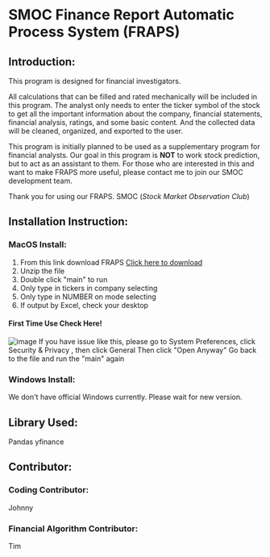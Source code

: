 # SMOC Finance Report Automatic Process System (FRAPS)
## Introduction:
This program is designed for financial investigators.

All calculations that can be filled and rated mechanically will be included in this program.
The analyst only needs to enter the ticker symbol of the stock to get all the important information about the company, financial statements, financial analysis, ratings, and some basic content. And the collected data will be cleaned, organized, and exported to the user.

This program is initially planned to be used as a supplementary program for financial analysts. Our goal in this program is **NOT** to work stock prediction, but to act as an assistant to them. For those who are interested in this and want to make FRAPS more useful, please contact me to join our SMOC development team.

Thank you for using our FRAPS.
SMOC (_Stock Market Observation Club_)

## Installation Instruction:
### MacOS Install:
1. From this link download FRAPS [Click here to download](https://smocclub-my.sharepoint.com/:f:/g/personal/johnny_smoc_club/EpdYlSkX8wxChJmy3ySac88BUgVnpfqvgNDkitKvYhirOw?e=gb5ig5)
2. Unzip the file
3. Double click "main" to run
4. Only type in tickers in company selecting
5. Only type in NUMBER on mode selecting
6. If output by Excel, check your desktop

#### First Time Use Check Here!
![image](https://user-images.githubusercontent.com/37731817/164135699-acf5fb0b-d86a-44a3-a7c0-1207abe459ab.png)
If you have issue like this, please go to System Preferences, click Security & Privacy , then click General
Then click "Open Anyway"
Go back to the file and run the "main" again

### Windows Install:
We don't have official Windows currently. Please wait for new version.

## Library Used:
Pandas
yfinance

## Contributor:
### Coding Contributor:
Johnny
### Financial Algorithm Contributor:
Tim 
